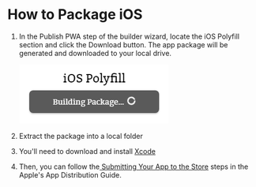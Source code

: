 # How to Package iOS

1. In the Publish PWA step of the builder wizard, locate the iOS Polyfill section and click the Download button. The app package will be generated and downloaded to your local drive.
    
    ![iOS Polyfill](images/ios-polyfill.png)
    
2. Extract the package into a local folder
3. You'll need to download and install [Xcode](https://developer.apple.com/xcode/downloads/)
4. Then, you can follow the[ Submitting Your App to the Store](https://developer.apple.com/library/content/documentation/IDEs/Conceptual/AppDistributionGuide/SubmittingYourApp/SubmittingYourApp.html) steps in the Apple's App Distribution Guide.
